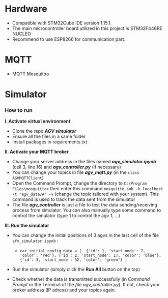 # Hardware
+ Compatible with STM32Cube IDE version 1.15.1.
+ The main microcontroller board utilized in this project is STM32F446RE NUCLEO
+ Recommend to use ESP8266 for communication part.

# MQTT
+ MQTT Mosquitoo

# Simulator
### How to run
**I. Activate virtual environment**
+ Clone the repo ***AGV simulator***
+ Ensure all the files in a same folder
+ Install packages in requirements.txt
   
**II. Activate your MQTT broker**
+ Change your server address in the files named ***agv_simulator.ipynb*** (cell 3, line 16) and ***agv_controller.py*** (if necessary)
+ You can change your topics in file ***agv_mqtt.py*** (in the `class AGVMQTTClient`)
+ Open the Command Prompt, change the directory to `C:\Program Files\mosquitto>` then enter this command `mosquitto_sub -h localhost -t "agv_data/#" -v` (change the topic tailored with your system). This command is used to track the data sent from the simulator
+ The file ***agv_controller*** is just a file to test the data sending/receiving process from simulator. You can also manually type some command to control the simulator (type 1 to control the agv 1, ...)

**III. Run the simulator**
+ You can change the initial positions of 3 agvs in the last cell of the file `afv_simulator.ipynb` : 
  + `car_initial_config_data = [ 
            {'id': 1, 'start_node': 7, 'color': 'red'},
            {'id': 2, 'start_node': 17, 'color': 'blue'},
            {'id': 3, 'start_node': 32, 'color': 'green'}
        ]`

+ Run the simulator (simply click the **Run All** button on the top)
+ Check whether the data is transmitted successfully (in *Command Prompt* or the Terminal of the *file agv_controller.py*). If not, check your broker address (IP adress) and your topics again.




